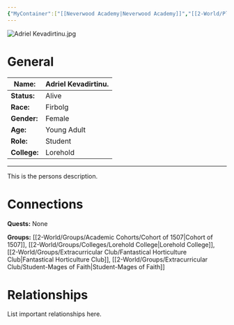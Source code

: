 ```yaml
---
{"MyContainer":["[[Neverwood Academy|Neverwood Academy]]","[[2-World/Places/Lorehold Campus.md|Lorehold Campus]]"],"MyCategory":null,"image":"Adriel Kevadirtinu.jpg","tags":["Category/People"],"obsidianUIMode":"preview","aliases":null,"NoteStatus":"❓","char_status":"Alive","char_race":"Firbolg","char_gender":"Female","char_role":"Student","char_college":"Lorehold","char_items":null,"char_age":"Young Adult","parents":null,"children":null,"enemies":null,"allies":null,"siblings":null,"partner":null,"Connected_Quests":[],"Connected_Groups":["[[Cohort of 1507|Cohort of 1507]]","[[Lorehold College|Lorehold College]]","[[Fantastical Horticulture Club|Fantastical Horticulture Club]]","[[Student-Mages of Faith|Student-Mages of Faith]]"],"dg-publish":true,"dg-path":"World/People/Adriel Kevadirtinu.md","permalink":"/world/people/adriel-kevadirtinu/","dgPassFrontmatter":true,"updated":"2025-10-02T14:20:38.000+01:00"}
---
```



![Adriel Kevadirtinu.jpg](/img/user/z_Assets/character_art/NPCs/Cohort%20of%201507/Adriel%20Kevadirtinu.jpg)
# General


| Name:        | Adriel Kevadirtinu. |
| ------------ | ------------------- |
| **Status:**  | Alive               |
| **Race:**    | Firbolg             |
| **Gender:**  | Female              |
| **Age:**     | Young Adult         |
| **Role:**    | Student             |
| **College:** | Lorehold            |


---

This is the persons description. 


# Connections

**Quests:** None

**Groups:** [[2-World/Groups/Academic Cohorts/Cohort of 1507\|Cohort of 1507]], [[2-World/Groups/Colleges/Lorehold College\|Lorehold College]], [[2-World/Groups/Extracurricular Club/Fantastical Horticulture Club\|Fantastical Horticulture Club]], [[2-World/Groups/Extracurricular Club/Student-Mages of Faith\|Student-Mages of Faith]]
# Relationships

List important relationships here. 
